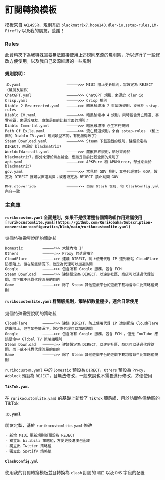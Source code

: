 # 訂閱轉換模板

模板來自 `ACL4SSR`，規則基於 `blackmatrix7,hope140,dler-io,sstap-rules,LM-Firefly` 以及我的朋友，感謝！

### Rules

此資料夾下為我特殊需要無法直接使用上述規則來源的規則集，所以進行了一些修改方便使用，以及我自己來源維護的一些規則

#### 規則說明：

```
:D.yaml                     —————>>> MIUI 阻止更新規則，需設定為 REJECT （幫朋友製作）
ChatGPT.yaml                —————>>> ChatGPT 規則，來源於 dler-io
Crisp.yaml                  —————>>> Crisp 規則 
Diablo 2 Resurrected.yaml   —————>>> 暗黑破壞神 2 重製版規則，來源於 sstap-rules
Diablo IV.yaml              —————>>> 暗黑破壞神 4 規則，同時包含流亡黯道、暴雪英霸，來源於朋友，應該是目前比較全面的規則了
Diablo Immortal.yaml        —————>>> 暗黑破壞神 永生不朽規則
Path Of Exile.yaml          —————>>> 流亡黯道規則，來自 sstap-rules （和上面的 Diablo IV.yaml 規則類型不同，有點懶得改了）
Steam Download.yaml         —————>>> Steam 下載遊戲的規則，建議設定為 DIRECT，來源於 blackmatrix7
WorldofWarcraft.yaml        —————>>> 魔獸世界規則，部分來源於 blackmatrix7，部分來源於朋友補全，應該是目前比較全面的規則了
apk.yaml                    —————>>> APKPure 和 APKMirror，部分來自於 blackmatrix7
gov.yaml                    —————>>> 常見的 GOV 規則，某些代理審計 GOV，設定為 DIRECT 就可以直連訪問；或者設定為 REJECT 禁止訪問 GOV 

DNS.stoverride              —————>>> 自用 Stash 複寫，和 ClashConfig.yml 內容一致
```

### 主倉庫

#### `rurikocustom.yaml`  全面規則，如果不是很清楚各個策略組作用建議使用 `[rurikocustomlite.yaml](https://github.com/Rurikobaka/Subscription-conversion-configuration/blob/main/rurikocustomlite.yaml)`

幾個特殊需要說明的策略組

```
Domestic         —————>>> 大陸內地 IP
Others           —————>>> Proxy 的遺漏補全
CloudFlare       —————>>> 建議 DIRECT，防止使用代理 IP 遭到網站 CloudFlare 防禦阻止，但在某些情況下，設定為代理可以加速訪問
Google           —————>>> 包含所有 Google 服務，包含 FCM 
Steam Download   —————>>> 建議設定為 DIRECT，以達到社區、商店可以通過代理訪問，而下載不耗費代理流量的目的
Game             —————>>> 除了 Steam 其他遊戲平台的遊戲下載均會命中此策略組規則
```

#### `rurikocustomlite.yaml`  精簡版規則，策略組數量極少，適合日常使用

幾個特殊需要說明的策略組

```
CloudFlare       —————>>> 建議 DIRECT，防止使用代理 IP 遭到網站 CloudFlare 防禦阻止，但在某些情況下，設定為代理可以加速訪問
Google           —————>>> 包含所有 Google 服務，包含 FCM ，但是 YouTube 應該是命中 Global TV 策略組規則
Steam Download   —————>>> 建議設定為 DIRECT，以達到社區、商店可以通過代理訪問，而下載不耗費代理流量的目的
Game             —————>>> 除了 Steam 其他遊戲平台的遊戲下載均會命中此策略組規則
```

`rurikocustom.yaml` 中的 `Domestic` 預設為 `DIRECT`，`Others` 預設為 `Proxy`，`Adblock` 預設為 `REJECT`，且無法修改，一般來說也不需要進行修改，方便使用

#### `TikTok.yaml`

在 `rurikocustomlite.yaml` 的基礎上新增了 `TikTok` 策略組，用於訪問各個地區的 TikTok

#### `:D.yaml`

朋友定製，基於 `rurikocustomlite.yaml` 修改

```
· 新增 MIUI 更新規則並預設為 REJECT 
· 獨立出 bilibili 策略組，方便更換港澳台區域
· 獨立出 Twitter 策略組 
· 獨立出 Spotify 策略組 
```

#### `ClashConfig.yml`

使用我的訂閱轉換模板並且轉換為 `clash` 訂閱的 `端口` 以及 `DNS` 字段的配置
